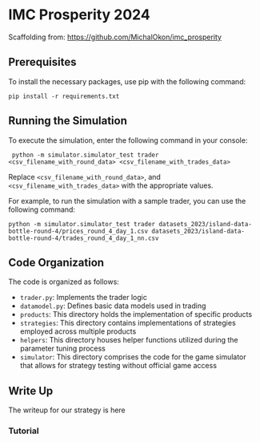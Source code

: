 # IMC Prosperity 2024

Scaffolding from: https://github.com/MichalOkon/imc_prosperity

## Prerequisites

To install the necessary packages, use pip with the following command:

```
pip install -r requirements.txt
```

## Running the Simulation

To execute the simulation, enter the following command in your console:

```
 python -m simulator.simulator_test trader <csv_filename_with_round_data> <csv_filename_with_trades_data>
```

Replace  `<csv_filename_with_round_data>`, and `<csv_filename_with_trades_data>` with the appropriate values.

For example, to run the simulation with a sample trader, you can use the following command:

```
python -m simulator.simulator_test trader datasets_2023/island-data-bottle-round-4/prices_round_4_day_1.csv datasets_2023/island-data-bottle-round-4/trades_round_4_day_1_nn.csv 
```

## Code Organization

The code is organized as follows:

- `trader.py`: Implements the trader logic
- `datamodel.py`: Defines basic data models used in trading
- `products`: This directory holds the implementation of specific products
- `strategies`: This directory contains implementations of strategies employed across multiple products
- `helpers`: This directory houses helper functions utilized during the parameter tuning process
- `simulator`: This directory comprises the code for the game simulator that allows for strategy testing without official game access

## Write Up

The writeup for our strategy is here

### Tutorial

